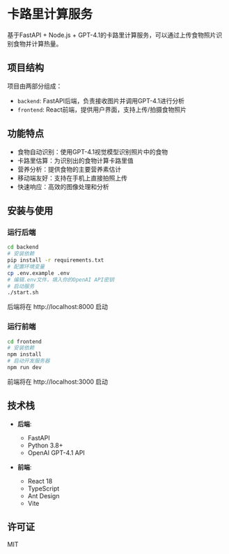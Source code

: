 # 卡路里计算服务

基于FastAPI + Node.js + GPT-4.1的卡路里计算服务，可以通过上传食物照片识别食物并计算热量。

## 项目结构

项目由两部分组成：

- `backend`: FastAPI后端，负责接收图片并调用GPT-4.1进行分析
- `frontend`: React前端，提供用户界面，支持上传/拍摄食物照片

## 功能特点

- 食物自动识别：使用GPT-4.1视觉模型识别照片中的食物
- 卡路里估算：为识别出的食物计算卡路里值
- 营养分析：提供食物的主要营养素估计
- 移动端友好：支持在手机上直接拍照上传
- 快速响应：高效的图像处理和分析

## 安装与使用

### 运行后端

```bash
cd backend
# 安装依赖
pip install -r requirements.txt
# 配置环境变量
cp .env.example .env
# 编辑.env文件，填入你的OpenAI API密钥
# 启动服务
./start.sh
```

后端将在 http://localhost:8000 启动

### 运行前端

```bash
cd frontend
# 安装依赖
npm install
# 启动开发服务器
npm run dev
```

前端将在 http://localhost:3000 启动

## 技术栈

- **后端**:
  - FastAPI
  - Python 3.8+
  - OpenAI GPT-4.1 API

- **前端**:
  - React 18
  - TypeScript
  - Ant Design
  - Vite

## 许可证

MIT
